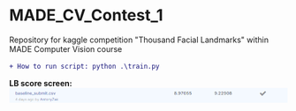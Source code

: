 # MADE_CV_Contest_1
Repository for kaggle competition "Thousand Facial Landmarks" within MADE Computer Vision course

```diff
+ How to run script: python .\train.py
```

**LB score screen:**
![Screenshot](LB.png)
